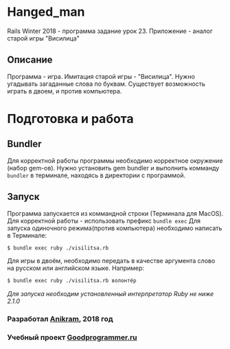 # Hanged_man
Rails Winter 2018 - программа задание урок 23.
Приложение - аналог старой игры "Висилица"

## Описание
Программа - игра. Имитация старой игры - "Висилица". Нужно угадывать загаданные слова по буквам.
Существует возможность играть в двоем, и против компьютера.


# Подготовка и работа
## Bundler
Для корректной работы программы необходимо корректное окружение (набор gem-ов).
Нужно установить gem bundler и выполнить комманду `bundler` в терминале, находясь в директории с программой.

## Запуск
Программа запускается из коммандной строки (Терминала для MacOS). Для корректной работы - использовать префикс `bundle exec`
    Для запуска одиночного режима(против компьютера) необходимо написать в Терминале:

```bash
$ bundle exec ruby ./visilitsa.rb
```

Для игры в двоём, необходимо передать в качестве аргумента слово на русском или английском языке.
 Например:

```bash
$ bundle exec ruby ./visilitsa.rb волонтёр
```
*Для запуска необходим установленный интерпретатор Ruby не ниже 2.1.0*

### Разработал [Anikram](https://github.com:Anikram), 2018 год
 
### Учебный проект [Goodprogrammer.ru](https://Goodprogrammer.ru)